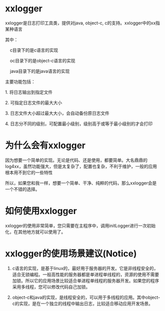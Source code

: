 xxlogger
=============

xxlogger是日志打印工具类，提供对java, object-c, c的支持。xxlogger中的xx指某种语言<p>
其中：<p>
&nbsp;&nbsp;&nbsp;&nbsp;c目录下的是c语言的实现<p>
&nbsp;&nbsp;&nbsp;&nbsp;oc目录下的是object-c语言的实现<p>
&nbsp;&nbsp;&nbsp;&nbsp;java目录下的是java语言的实现<p>
<p>
主要功能包括：<p>
1. 将日志输出到指定文件<p>
2. 可指定日志文件的最大大小<p>
3. 日志文件大小超过最大大小，会自动备份原日志文件<p>
4. 日志分不同的级别，可配置最小级别，级别高于或等于最小级别的才会打印<p>

为什么会有xxlogger
=============
因为想要一个简单的实现。无论是代码、还是使用，都要简单。大名鼎鼎的log4xx，虽然功能强大，但是太复杂了，配置也复杂，不利于维护，一般的应用根本用不到它的一些特性<p>
所以，如果您和我一样，想要一个简单、干净、纯粹的代码，那么xxlogger会是一个不错的选择。<p>

如何使用xxlogger
=============
xxlogger的使用非常简单，您只需要在主程序中，调用initLogger进行一次初始化，在其他地方就可以使用了。<p>

xxlogger的使用场景建议(Notice)
=============
1. c语言的实现，是基于linux的，最好用于服务器的开发。它是非线程安全的，适合无锁编程。一般高性能的服务器都是单进程单线程的，资源的使用不需要加锁。所以它的应用场景比较适合单进程单线程的服务器开发。如果您的程序采用多线程，您可以修改代码自己加锁。<p>
2. object-c和java的实现，是线程安全的，可以用于多线程的应用。其中object-c的实现，是在一个独立的线程中输出日志，比较适合移动应用开发场景。<p>
